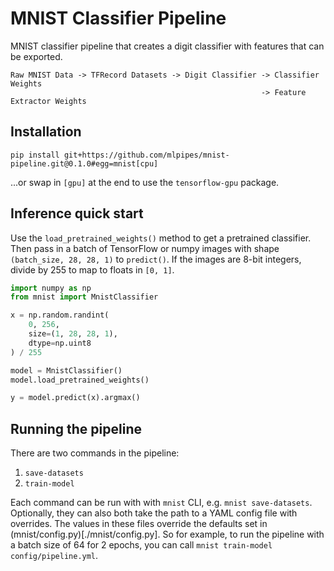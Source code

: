 # MNIST Classifier Pipeline
MNIST classifier pipeline that creates a digit classifier with features that can be exported.

```
Raw MNIST Data -> TFRecord Datasets -> Digit Classifier -> Classifier Weights
                                                        -> Feature Extractor Weights
```

## Installation

``` shell
pip install git+https://github.com/mlpipes/mnist-pipeline.git@0.1.0#egg=mnist[cpu]  
```
...or swap in `[gpu]` at the end to use the `tensorflow-gpu` package.

## Inference quick start

Use the `load_pretrained_weights()` method to get a pretrained classifier. Then pass in a batch of TensorFlow or numpy images with shape `(batch_size, 28, 28, 1)` to `predict()`. If the images are 8-bit integers, divide by 255 to map to floats in `[0, 1]`.

``` python
import numpy as np
from mnist import MnistClassifier

x = np.random.randint(
    0, 256,
    size=(1, 28, 28, 1),
    dtype=np.uint8
) / 255

model = MnistClassifier()
model.load_pretrained_weights()

y = model.predict(x).argmax()
```

## Running the pipeline

There are two commands in the pipeline:

1. `save-datasets`
2. `train-model`

Each command can be run with with `mnist` CLI, e.g. `mnist save-datasets`. Optionally, they can also both take the path to a YAML config file with overrides. The values in these files override the defaults set in (mnist/config.py)[./mnist/config.py]. So for example, to run the pipeline with a batch size of 64 for 2 epochs, you can call `mnist train-model config/pipeline.yml`.
